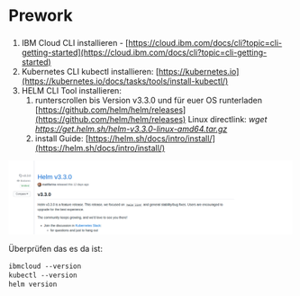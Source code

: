 # Prework

### 

1. IBM Cloud CLI installieren - [https://cloud.ibm.com/docs/cli?topic=cli-getting-started](https://cloud.ibm.com/docs/cli?topic=cli-getting-started)
2. Kubernetes CLI kubectl installieren: [https://kubernetes.io](https://kubernetes.io/docs/tasks/tools/install-kubectl/)
3. HELM CLI Tool installieren: 
   1. runterscrollen bis Version v3.3.0 und für euer OS runterladen [https://github.com/helm/helm/releases](https://github.com/helm/helm/releases) Linux directlink: _wget https://get.helm.sh/helm-v3.3.0-linux-amd64.tar.gz_
   2. install Guide: [https://helm.sh/docs/intro/install/](https://helm.sh/docs/intro/install/)



![](../../.gitbook/assets/image%20%2859%29.png)



Überprüfen das es da ist:

```text
ibmcloud --version
kubectl --version
helm version
```



